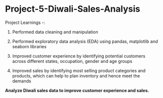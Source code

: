 # Project-5-Diwali-Sales-Analysis

Project Learnings -:

1. Performed data cleaning and manipulation

2. Performed exploratory data analysis (EDA) using pandas, matplotlib and seaborn libraries

3. Improved customer experience by identifying potential customers across different states, occupation, gender and age groups

4. Improved sales by identifying most selling product categories and products, which can help to plan inventory and hence meet the demands

**Analyze Diwali sales data to improve customer experience and sales.**
